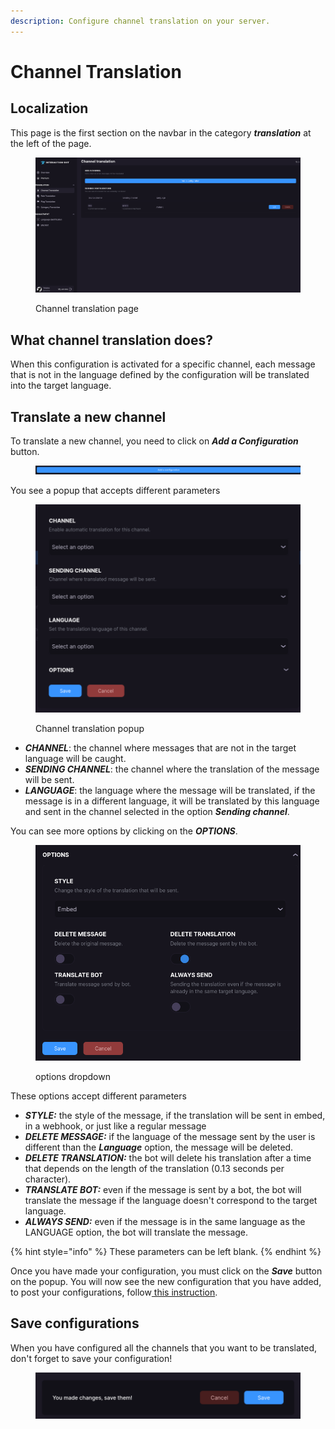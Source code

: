 ```yaml
---
description: Configure channel translation on your server.
---
```


# Channel Translation

## Localization

This page is the first section on the navbar in the category _**translation**_ at the left of the page.

<figure><img src="../../.gitbook/assets/image.png" alt=""><figcaption><p>Channel translation page</p></figcaption></figure>

## What channel translation does?

When this configuration is activated for a specific channel, each message that is not in the language defined by the configuration will be translated into the target language.&#x20;

## Translate a new channel

To translate a new channel, you need to click on _**Add a Configuration**_ button.

<figure><img src="../../.gitbook/assets/image (56).png" alt=""><figcaption></figcaption></figure>

You see a popup that accepts different parameters

<figure><img src="../../.gitbook/assets/image (57).png" alt=""><figcaption><p>Channel translation popup</p></figcaption></figure>

* _**CHANNEL**_: the channel where messages that are not in the target language will be caught.
* _**SENDING CHANNEL**_: the channel where the translation of the message will be sent.
* _**LANGUAGE**_: the language where the message will be translated, if the message is in a different language, it will be translated by this language and sent in the channel selected in the option _**Sending channel**_.

You can see more options by clicking on the _**OPTIONS**_.&#x20;

<figure><img src="../../.gitbook/assets/image (58).png" alt=""><figcaption><p>options dropdown</p></figcaption></figure>

These options accept different parameters

* _**STYLE:**_ the style of the message, if the translation will be sent in embed, in a webhook, or just like a regular message
* _**DELETE MESSAGE:**_ if the language of the message sent by the user is different than the _**Language**_ option, the message will be deleted.
* _**DELETE TRANSLATION:**_ the bot will delete his translation after a time that depends on the length of the translation (0.13 seconds per character).
* _**TRANSLATE BOT:**_ even if the message is sent by a bot, the bot will translate the message if the language doesn't correspond to the target language.
* _**ALWAYS SEND:**_ even if the message is in the same language as the LANGUAGE option, the bot will translate the message.

{% hint style="info" %}
These parameters can be left blank.
{% endhint %}

Once you have made your configuration, you must click on the _**Save**_ button on the popup. You will now see the new configuration that you have added, to post your configurations, follow[ this instruction](channel-translation.md#save-configurations).

## Save configurations

When you have configured all the channels that you want to be translated, don't forget to save your configuration!

<figure><img src="../../.gitbook/assets/image (59).png" alt=""><figcaption></figcaption></figure>
